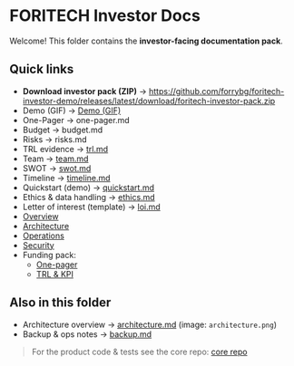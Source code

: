# FORITECH Investor Docs

Welcome! This folder contains the **investor-facing documentation pack**.
## Quick links
- **Download investor pack (ZIP)** → https://github.com/forrybg/foritech-investor-demo/releases/latest/download/foritech-investor-pack.zip
- Demo (GIF) → [Demo (GIF)](assets/demo.gif)
- One-Pager → one-pager.md
- Budget → budget.md
- Risks → risks.md
- TRL evidence → [trl.md](trl.md)
- Team → [team.md](team.md)
- SWOT → [swot.md](swot.md)
- Timeline → [timeline.md](timeline.md)
- Quickstart (demo) → [quickstart.md](quickstart.md)
- Ethics & data handling → [ethics.md](ethics.md)
- Letter of interest (template) → [loi.md](loi.md)
- [Overview](overview.md)
- [Architecture](architecture.md)
- [Operations](operations.md)
- [Security](security.md)
- Funding pack:
  - [One-pager](funding_pack/one_pager.md)
  - [TRL & KPI](funding_pack/trl_kpi.md)
## Also in this folder
- Architecture overview → [architecture.md](architecture.md) (image: `architecture.png`)
- Backup & ops notes → [backup.md](backup.md)
> For the product code & tests see the core repo:
> [core repo](https://github.com/foritech-secure-system/foritech-secure-system)
